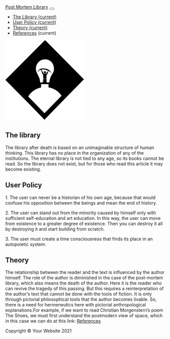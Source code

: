 <!DOCTYPE html>
<html lang="hu">

<head>

  <meta charset="utf-8">
  <meta name="viewport" content="width=device-width, initial-scale=1, shrink-to-fit=no">
  <meta name="PML" content="">
  <meta name="Bánki Tamás" content="">

  <title> Post Mortem Library</title>
  <!-- Favicon-->
        <link rel="icon" type="image/x-icon" href="1599766862256.jpg" />

  <!-- Bootstrap core CSS -->
  <link href="vendor/bootstrap/css/bootstrap.min.css" rel="stylesheet">

  <!-- Custom styles for this template -->
  <link href="css/full-width-pics.css" rel="stylesheet">

</head>

<body>

  <!-- Navigation -->
  <nav class="navbar navbar-expand-lg navbar-dark bg-dark fixed-top">
    <div class="container">
      <a class="navbar-brand" href="#">Post Mortem Library</a>
      <button class="navbar-toggler" type="button" data-toggle="collapse" data-target="#navbarResponsive" aria-controls="navbarResponsive" aria-expanded="false" aria-label="Toggle navigation">
        <span class="navbar-toggler-icon"></span>
      </button>
      <div class="collapse navbar-collapse" id="navbarResponsive">
        <ul class="navbar-nav ml-auto">
          <li class="nav-item active">
            <a class="nav-link" href="https://libraryofbabel.info/">The Library
              <span class="sr-only">(current)</span>
            </a>
          </li>
          <li class="nav-item active">
            <a class="nav-link" href="https://bankitomi26.wixsite.com/bankifest/blog">User Policy
             <span class="sr-only">(current)</span>
           </a>
          </li>
          <li class="nav-item active">
            <a class="nav-link" href="">Theory
           <span class="sr-only">(current)</span>
            </a>
          </li>
          <li class="nav-item active">
            <a class="nav-link" href="https://bankitomi26.github.io/wwgrd/">References</a>
           <span class="sr-only">(current)</span>
            </a>
          </li>
        </ul>
      </div>
    </div>
  </nav>

  <!-- Header - set the background image for the header in the line below -->
  <div img class="img-fluid d-block mx-auto" src=" alt="">
      <img class="img-fluid d-block mx-auto" src="3 fejezet2.png" alt="">

  </header>

  <!-- Content section -->
  <section class="py-5">
    <div class="container">
      <h1>The library</h1>
      <p class="lead"></p>
      <p>The library after death is based on an unimaginable structure of human thinking. This library has no place in the organization of any of the institutions. The eternal library is not tied to any age, so its books cannot be read. So the library does not exist, but for those who read this article it may become existing.</p>
    </div>
  </section>

   <!-- Content section -->
  <section class="py-5">
    <div class="container">
      <h1>User Policy</h1>
      <p class="lead"></p>
      <p>
        1. The user can never be a historian of his own age, because that would confuse his opposition between the beings and mean the end of history.</p>
   </p> 2. The user can stand out from the minority caused by himself only with sufficient self-education and art education. In this way, the user can move from existence to a greater degree of existence. Then you can destroy it all by destroying it and start building from scratch.</p>
    </p>3. The user must create a time consciousness that finds its place in an autopoietic system.</p>
    </div>
  </section>
  <!-- Content section -->
  <section class="py-5">
    <div class="container">
      <h1>Theory</h1>
      <p class="lead"></p>
      <p>The relationship between the reader and the text is influenced by the author himself. The role of the author is diminished in the case of the post-mortem library, which also means the death of the author. Here it is the reader who can revive the tragedy of this passing. But this requires a reinterpretation of the author’s text that cannot be done with the tools of fiction. It is only through pictorial philosophical tools that the author becomes livable. So, there is a need for hermeneutics here with pictorial anthropological explanations.For example, if we want to read Christian Morgenstern’s poem The Shoes, we must first understand the postmodern view of space, which in this case we can do at this link: <a class="https://bankitomi26.github.io/wwgrd/" href="https://bankitomi26.github.io/wwgrd/">References</a>
      </p>
    </div>
  </section>

  <!-- Footer -->
  <footer class="py-5 bg-dark">
    <div class="container">
      <p class="m-0 text-center text-white">Copyright &copy; Your Website 2021</p>
    </div>
    <!-- /.container -->
  </footer>

  <!-- Bootstrap core JavaScript -->
  <script src="vendor/jquery/jquery.min.js"></script>
  <script src="vendor/bootstrap/js/bootstrap.bundle.min.js"></script>

</body>
</html>
